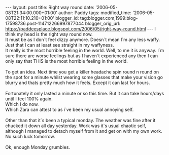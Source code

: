 \-\-- layout: post title: Right way round date:
\'2006-05-08T21:34:00.000+01:00\' author: Paddy tags: modified\_time:
\'2006-05-08T22:11:10.210+01:00\' blogger\_id:
tag:blogger.com,1999:blog-17598736.post-114712266997877044
blogger\_orig\_url:
https://paddeesplace.blogspot.com/2006/05/right-way-round.html \-\-- I
think my head is the right way round now.\
It must be as I don\`t feel dizzy anymore. Doesn\`t mean I\`m any less
waffy. Just that I can at least see straight in my waffyness.\
It really is the most horrible feeling in the world. Well, to me it is
anyway. I\`m sure there are worse feelings but as I haven\`t experienced
any then I can only say that THIS is the most horrible feeling in the
world.\
\
To get an idea. Next time you get a killer headache spin round n round
on the spot for a minute whilst wearing some glasses that make your
vision go blurry and thats pretty much how it feels. Except it can last
for hours.\
\
Fortunately it only lasted a minute or so this time. But it can take
hours/days until I feel 100% again.\
Which I do now.\
Which Zara can attest to as i\`ve been my usual annoying self.\
\
Other than that it\`s been a typical monday. The weather was fine after
it chucked it down all day yesterday. Work was it\`s usual chaotic self,
although I managed to detach myself from it and get on with my own work.
No such luck tomorrow.\
\
Ok, enough Monday grumbles.
